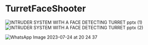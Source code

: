# TurretFaceShooter
![INTRUDER SYSTEM WITH A FACE DETECTING TURRET pptx (1)](https://github.com/yiungyiung/TurretFaceShooter/assets/83068397/2b878359-f554-4d7e-bc9a-b96d6c660173)
![INTRUDER SYSTEM WITH A FACE DETECTING TURRET pptx (2)](https://github.com/yiungyiung/TurretFaceShooter/assets/83068397/b29d6c9f-b144-4296-b8d9-afd2a9fd2262)

![WhatsApp Image 2023-07-24 at 20 24 37](https://github.com/yiungyiung/TurretFaceShooter/assets/83068397/4a7bae0d-1aae-48db-8059-45198696ba4d)
